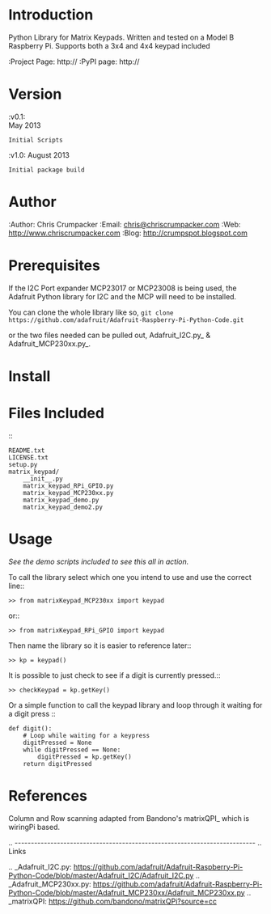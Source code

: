 Introduction
============

Python Library for Matrix Keypads. 
Written and tested on a Model B Raspberry Pi.
Supports both a 3x4 and 4x4 keypad included

:Project Page:  http://
:PyPI page:  http://

Version
=======

:v0.1:     
    May 2013

    Initial Scripts

:v1.0:
    August 2013
    
    Initial package build

Author
======

:Author:	Chris Crumpacker
:Email:		chris@chriscrumpacker.com
:Web:		http://www.chriscrumpacker.com
:Blog:		http://crumpspot.blogspot.com

Prerequisites
=============

If the I2C Port expander MCP23017 or MCP23008 is being used, the Adafruit Python library for I2C and the MCP will need to be installed.

You can clone the whole library like so,
    ``git clone https://github.com/adafruit/Adafruit-Raspberry-Pi-Python-Code.git``

or the two files needed can be pulled out, Adafruit_I2C.py_ & Adafruit_MCP230xx.py_.

Install
=======


Files Included
==============
::

    README.txt
    LICENSE.txt
    setup.py
    matrix_keypad/
        __init__.py
        matrix_keypad_RPi_GPIO.py
        matrix_keypad_MCP230xx.py
        matrix_keypad_demo.py
        matrix_keypad_demo2.py

Usage
=====
*See the demo scripts included to see this all in action.*

To call the library select which one you intend to use and use the correct line::

    >> from matrixKeypad_MCP230xx import keypad

or::

    >> from matrixKeypad_RPi_GPIO import keypad

Then name the library so it is easier to reference later::
	
    >> kp = keypad()

It is possible to just check to see if a digit is currently pressed.::

    >> checkKeypad = kp.getKey()
	
Or a simple function to call the keypad library and 
loop through it waiting for a digit press ::

    def digit():
        # Loop while waiting for a keypress
        digitPressed = None
        while digitPressed == None:
            digitPressed = kp.getKey()
        return digitPressed
	
References
==========

Column and Row scanning adapted from Bandono's matrixQPI_ which is wiringPi based.

.. --------------------------------------------------------------------------
.. Links

.. _Adafruit_I2C.py: https://github.com/adafruit/Adafruit-Raspberry-Pi-Python-Code/blob/master/Adafruit_I2C/Adafruit_I2C.py
.. _Adafruit_MCP230xx.py: https://github.com/adafruit/Adafruit-Raspberry-Pi-Python-Code/blob/master/Adafruit_MCP230xx/Adafruit_MCP230xx.py
.. _matrixQPI: https://github.com/bandono/matrixQPi?source=cc
